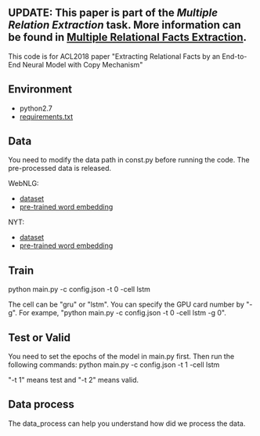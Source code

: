 ## UPDATE: This paper is part of the *Multiple Relation Extraction* task. More information can be found in [Multiple Relational Facts Extraction](https://github.com/xiangrongzeng/multi_re).


This code is for ACL2018 paper "Extracting Relational Facts by an End-to-End Neural Model with Copy Mechanism"
## Environment
 - python2.7
 - [requirements.txt](https://github.com/xiangrongzeng/copy_re/blob/master/requirements.txt)

## Data

You need to modify the data path in const.py before running the code.
The pre-processed data is released.

WebNLG:

 - [dataset](https://drive.google.com/open?id=1zISxYa-8ROe2Zv8iRc82jY9QsQrfY1Vj)
 - [pre-trained word embedding](https://drive.google.com/open?id=1LOT2-JxjjglCFyxv-JQAJlJvEmleSXZl)

NYT:

 - [dataset](https://drive.google.com/open?id=10f24s9gM7NdyO3z5OqQxJgYud4NnCJg3)
 - [pre-trained word embedding](https://drive.google.com/open?id=1yVjN-0lZid6YJmsX5g8x_YKiCfnRy8IL)
 


## Train

 python main.py -c config.json -t 0 -cell lstm

The cell can be "gru" or "lstm".
You can specify the GPU card number by "-g". For exampe, "python main.py -c config.json -t 0 -cell lstm -g 0".

## Test or Valid

You need to set the epochs of the model in main.py first. Then run the following commands:
 python main.py -c config.json -t 1 -cell lstm

"-t 1" means test and "-t 2" means valid.

## Data process

The data_process can help you understand how did we process the data.

